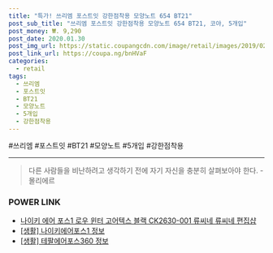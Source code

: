 ```yaml
--- 
title: "특가! 쓰리엠 포스트잇 강한점착용 모양노트 654 BT21" 
post_sub_title: "쓰리엠 포스트잇 강한점착용 모양노트 654 BT21, 코야, 5개입" 
post_money: ₩. 9,290 
post_date: 2020.01.30 
post_img_url: https://static.coupangcdn.com/image/retail/images/2019/02/23/14/3/9c35f23f-9c72-4f43-b655-4d944b1ee897.jpg 
post_link_url: https://coupa.ng/bnHVaF 
categories: 
  - retail 
tags: 
  - 쓰리엠 
  - 포스트잇 
  - BT21 
  - 모양노트 
  - 5개입 
  - 강한점착용 
--- 
```

  #쓰리엠 #포스트잇 #BT21 #모양노트 #5개입 #강한점착용 
<hr> 

> 다른 사람들을 비난하려고 생각하기 전에 자기 자신을 충분히 살펴보아야 한다. - 몰리에르 


### POWER LINK

* <a href="https://blog.naver.com/fasyy4321/221786308962" target="_blank">나이키 에어 포스1 로우 윈터 고어텍스 블랙 CK2630-001 류씨네 류씨네 편집샵</a>
* <a href="https://blog.naver.com/santokki14/221770654155" target="_blank"> [생활] 나이키에어포스1 정보 </a>
* <a href="https://blog.naver.com/santokki14/221774235232" target="_blank"> [생활] 테팔에어포스360 정보 </a>
